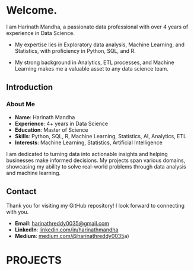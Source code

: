 # Welcome.

I am Harinath Mandha, a passionate data professional with over 4 years of experience in Data Science.

+ My expertise lies in Exploratory data analysis, Machine Learning, and Statistics, with proficiency in Python, SQL, and R. 

+ My strong background in Analytics, ETL processes, and Machine Learning makes me a valuable asset to any data science team.

## Introduction

### About Me

- **Name**: Harinath Mandha
- **Experience**: 4+ years in Data Science
- **Education**: Master of Science
- **Skills**: Python, SQL, R, Machine Learning, Statistics, AI, Analytics, ETL
- **Interests**: Machine Learning, Statistics, Artificial Intelligence

I am dedicated to turning data into actionable insights and helping businesses make informed decisions. My projects span various domains, showcasing my ability to solve real-world problems through data analysis and machine learning.


## Contact

Thank you for visiting my GitHub repository! I look forward to connecting with you.

- **Email**: harinathreddy0035@gmail.com
- **LinkedIn**: [linkedin.com/in/harinathmandha](https://www.linkedin.com/in/harinathmandha)
- **Medium**: [medium.com/@harinathreddy0035](https://medium.com/@harinathreddy0035)a)



# PROJECTS
